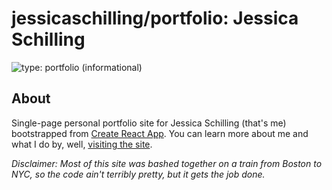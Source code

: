# jessicaschilling/portfolio: Jessica Schilling

![type: portfolio (informational)](https://img.shields.io/badge/type-portfolio-informational)

## About

Single-page personal portfolio site for Jessica Schilling (that's me) bootstrapped from [Create React App](https://github.com/facebook/create-react-app). You can learn more about me and what I do by, well, [visiting the site](https://www.jessicaschilling.com).

*Disclaimer: Most of this site was bashed together on a train from Boston to NYC, so the code ain't terribly pretty, but it gets the job done.*
